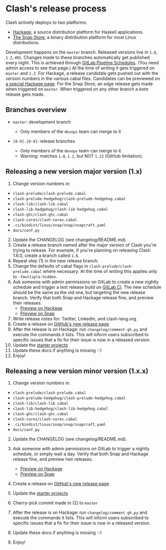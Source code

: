 # Clash's release process

Clash actively deploys to two platforms:

 * [Hackage](http://hackage.haskell.org/package/clash-prelude), a source
   distribution platform for Haskell applications.
 * [The Snap Store](https://snapcraft.io/clash), a binary distribution platform
   for most Linux distributions.

Development happens on the `master` branch. Released versions live in `1.0`,
`1.2`, etc. Changes made to these branches automatically get published every
night. This is achieved through [GitLab Pipeline Schedules](https://gitlab.com/clash-lang/clash-compiler/pipeline_schedules).
(You need admin access to see that page.) At the time of writing it gets
triggered on `master` and `1.2`. For Hackage, a release candidate gets pushed out
with the version numbers in the various cabal files. Candidates can be previewed
on [a special Hackage page](http://hackage.haskell.org/package/clash-prelude/candidates/).
For the Snap Store, an _edge_ release gets made when triggered on `master`. When
triggered on any other branch a _beta_ release gets made.

## Branches overview
* `master`: development branch
  * Only members of the `devops` team can merge to it

* `[0-9].[0-9]`: release branches
  * Only members of the `devops` team can merge to it
  * Warning: matches `1.0`, `1.2`, but NOT `1.22` (GitHub limitation).

## Releasing a new version major version (1.x)
1. Change version numbers in:
  * `clash-prelude/clash-prelude.cabal`
  * `clash-prelude-hedgehog/clash-prelude-hedgehog.cabal`
  * `clash-lib/clash-lib.cabal`
  * `clash-lib-hedgehog/clash-lib-hedgehog.cabal`
  * `clash-ghc/clash-ghc.cabal`
  * `clash-cores/clash-cores.cabal`
  * `.ci/bindist/linux/snap/snap/snapcraft.yaml`
  * `docs/conf.py`
2. Update the CHANGELOG (see changelog/README.md).
3. Create a release branch named after the major version of Clash you're trying to
   release. For example, if you're planning on releasing Clash 1.6.0, create a
   branch called `1.6`.
4. Repeat step (1) in the new release branch.
5. Change the defaults of cabal flags in `clash-prelude/clash-prelude.cabal`
   where necessary. At the time of writing this applies only to
   `-fmultiple-hidden`.
6. Ask someone with admin permissions on GitLab to create a new nightly schedule
   and trigger a test release build on [GitLab CI](https://gitlab.com/clash-lang/clash-compiler/pipeline_schedules).
   The new schedule should be the same as the old one, but targeting the new
   release branch. Verify that both Snap and Hackage release fine, and preview
   their releases.
     * [Preview on Hackage](http://hackage.haskell.org/package/clash-prelude/candidates/)
     * [Preview on Snap](https://snapcraft.io/clash)
7. Write release notes for: Twitter, LinkedIn, and clash-lang.org.
8. Create a release on [GitHub's new release page](https://github.com/clash-lang/clash-compiler/releases/new)
9. After the release is on Hackage: run `changelog/comment-gh.py` and execute the commands it lists. This will inform users subscribed to specific issues that a fix for their issue is now in a released version.
10. Update the [starter projects](https://github.com/clash-lang/stack-templates/)
11. Update these docs if anything is missing :-)
12. Enjoy!

## Releasing a new version minor version (1.x.x)
1. Change version numbers in:
  * `clash-prelude/clash-prelude.cabal`
  * `clash-prelude-hedgehog/clash-prelude-hedgehog.cabal`
  * `clash-lib/clash-lib.cabal`
  * `clash-lib-hedgehog/clash-lib-hedgehog.cabal`
  * `clash-ghc/clash-ghc.cabal`
  * `clash-cores/clash-cores.cabal`
  * `.ci/bindist/linux/snap/snap/snapcraft.yaml`
  * `docs/conf.py`
2. Update the CHANGELOG (see changelog/README.md).
3. Ask someone with admin permissions on GitLab to trigger a nightly schedule,
   or simply wait a day. Verify that both Snap and Hackage release fine, and
   preview heir releases.
     * [Preview on Hackage](http://hackage.haskell.org/package/clash-prelude/candidates/)
     * [Preview on Snap](https://snapcraft.io/clash)

4. Create a release on [GitHub's new release page](https://github.com/clash-lang/clash-compiler/releases/new)
5. Update the [starter projects](https://github.com/clash-lang/stack-templates/)
6. Cherry-pick commit made in (2) to `master`
7. After the release is on Hackage: run `changelog/comment-gh.py` and execute the commands it lists. This will inform users subscribed to specific issues that a fix for their issue is now in a released version.
8. Update these docs if anything is missing :-)
9. Enjoy!
